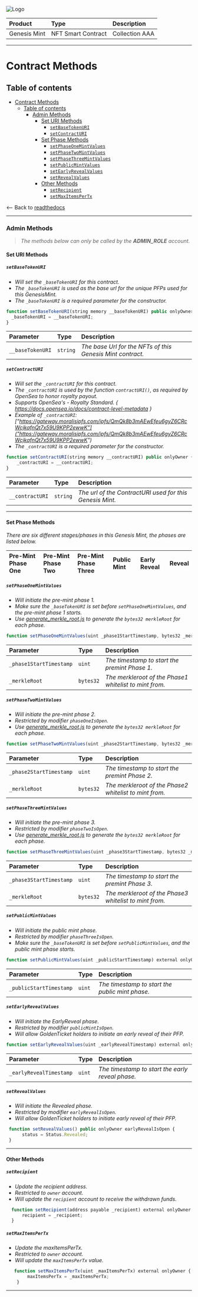![Logo](https://www.centaurify.com/_next/image?url=%2Fimg%2Flogo%2Fcentaurify-logo.svg&w=1920&q=75)

| Product      | Type               | Description                |
| :--------    | :-------           | :------------------------- |
| Genesis Mint | NFT Smart Contract | Collection AAA        |

---

# Contract Methods

## Table of contents

- [Contract Methods](#contract-methods)
  - [Table of contents](#table-of-contents)
    - [Admin Methods](#admin-methods)
      - [Set URI Methods](#set-uri-methods)
        - [`setBaseTokenURI`](#setbasetokenuri)
        - [`setContractURI`](#setcontracturi)
      - [Set Phase Methods](#set-phase-methods)
        - [`setPhaseOneMintValues`](#setphaseonemintvalues)
        - [`setPhaseTwoMintValues`](#setphasetwomintvalues)
        - [`setPhaseThreeMintValues`](#setphasethreemintvalues)
        - [`setPublicMintValues`](#setpublicmintvalues)
        - [`setEarlyRevealValues`](#setearlyrevealvalues)
        - [`setRevealValues`](#setrevealvalues)
      - [Other Methods](#other-methods)
        - [`setRecipient`](#setrecipient)
        - [`setMaxItemsPerTx`](#setmaxitemspertx)

<-- Back to [readthedocs](ReadTheDocs_Genesis_Mint.md#table-of-contents "Back to ReadTheDocs")

---  

### Admin Methods

> _The methods below can only be called by the **ADMIN_ROLE** account._



#### **Set URI Methods**

##### `setBaseTokenURI`  

- _Will set the `_baseTokenURI` for this contract._
- _The `_baseTokenURI` is used as the base url for the unique PFPs used for this GenesisMint._  
- _The `_baseTokenURI` is a required parameter for the constructor._  


```javascript
function setBaseTokenURI(string memory __baseTokenURI) public onlyOwner {
  _baseTokenURI = __baseTokenURI;
}  
```  

| Parameter        | Type      | Description                |
| :--------        | :-------  | :------------------------- |
| `__baseTokenURI` | `string`  | _The base Url for the NFTs of this Genesis Mint contract._ |  


##### `setContractURI`  

- _Will set the `_contractURI` for this contract._
- _The `_contractURI` is used by the function `contractURI()`, as required by OpenSea to honor royalty payout._  
- _Supports OpenSea's - Royalty Standard. { <https://docs.opensea.io/docs/contract-level-metadata> }_
- _Example of `_contractURI`: ["https://gateway.moralisipfs.com/ipfs/QmQk8b3mAEwEfeu6gyZ6CRcWcjkafnQt7x59U9KPP2ewwK"]("https://gateway.moralisipfs.com/ipfs/QmQk8b3mAEwEfeu6gyZ6CRcWcjkafnQt7x59U9KPP2ewwK")_
- _The `_contractURI` is a required parameter for the constructor._  

```javascript
function setContractURI(string memory __contractURI) public onlyOwner {
    _contractURI = __contractURI;
}
```

| Parameter        | Type      | Description                |
| :--------        | :-------  | :------------------------- |
| `__contractURI` | `string`  | _The url of the ContractURI used for this Genesis Mint._|

---

#### **Set Phase Methods**

_There are six different stages/phases in this Genesis Mint, the phases are listed below._

| Pre-Mint Phase One | Pre-Mint Phase Two | Pre-Mint Phase Three | Public Mint | Early Reveal | Reveal |
|:------------------ | :----------------- | :------------------- | :---------- | :----------- | :----- |


##### `setPhaseOneMintValues`  

- _Will initiate the pre-mint phase 1._
- _Make sure the `_baseTokenURI` is set before `setPhaseOneMintValues`, and the pre-mint phase 1 starts._
- _Use [generate_merkle_root.js](https://github.com/CentaurifyOrg/smart_contracts/blob/main/contracts/NFT/GenesisMint/scripts/generate_merkle_root.js "Script to generate the merkle root") to generate the `bytes32 merkleRoot` for each phase._


```javascript
function setPhaseOneMintValues(uint _phase1StartTimestamp, bytes32 _merkleRoot) external onlyOwner {}
```

| Parameter        | Type      | Description                |
| :--------        | :-------  | :------------------------- |
| `_phase1StartTimestamp` | `uint`  | _The timestamp to start the premint Phase 1._|
| `_merkleRoot` | `bytes32`  | _The merkleroot of the Phase1 whitelist to mint from._|



##### `setPhaseTwoMintValues`  

- _Will initiate the pre-mint phase 2._  
- _Restricted by modifier `phaseOneIsOpen`._
- _Use [generate_merkle_root.js](https://github.com/CentaurifyOrg/smart_contracts/blob/main/contracts/NFT/GenesisMint/scripts/generate_merkle_root.js "Script to generate the merkle root") to generate the `bytes32 merkleRoot` for each phase._


```javascript
function setPhaseTwoMintValues(uint _phase2StartTimestamp, bytes32 _merkleRoot) external onlyOwner phaseOneIsOpen {}
```

| Parameter               | Type      | Description                |
| :--------               | :-------  | :------------------------- |
| `_phase2StartTimestamp` | `uint`    | _The timestamp to start the premint Phase 2._|
| `_merkleRoot`           | `bytes32` | _The merkleroot of the Phase2 whitelist to mint from._|



##### `setPhaseThreeMintValues`  

- _Will initiate the pre-mint phase 3._
- _Restricted by modifier `phaseTwoIsOpen`._
- _Use [generate_merkle_root.js](https://github.com/CentaurifyOrg/smart_contracts/blob/main/contracts/NFT/GenesisMint/scripts/generate_merkle_root.js "Script to generate the merkle root") to generate the `bytes32 merkleRoot` for each phase._



```javascript
function setPhaseThreeMintValues(uint _phase3StartTimestamp, bytes32 _merkleRoot) external onlyOwner phaseTwoIsOpen {}
```

| Parameter               | Type      | Description                |
| :--------               | :-------  | :------------------------- |
| `_phase3StartTimestamp` | `uint`    | _The timestamp to start the premint Phase 3._|
| `_merkleRoot`           | `bytes32` | _The merkleroot of the Phase3 whitelist to mint from._|



##### `setPublicMintValues`

- _Will initiate the public mint phase._  
- _Restricted by modifier `phaseThreeIsOpen`._
- _Make sure the `_baseTokenURI` is set before `setPublicMintValues`, and the public mint phase starts._


```javascript
function setPublicMintValues(uint _publicStartTimestamp) external onlyOwner phaseThreeIsOpen {}
```

| Parameter               | Type      | Description                                    |
| :--------               | :-------  | :-------------------------                     |
| `_publicStartTimestamp` | `uint`    | _The timestamp to start the public mint phase._|


##### `setEarlyRevealValues`  

- _Will initiate the EarlyReveal phase._ 
- _Restricted by modifier `publicMintIsOpen`._
- _Will allow GoldenTicket holders to initiate an early reveal of their PFP._

```javascript
function setEarlyRevealValues(uint _earlyRevealTimestamp) external onlyOwner publicMintIsOpen {}
```

| Parameter               | Type      | Description                                     |
| :--------               | :-------  | :-------------------------                      |
| `_earlyRevealTimestamp` | `uint`    | _The timestamp to start the early reveal phase._|


##### `setRevealValues`  

- _Will initiate the Revealed phase._ 
- _Restricted by modifier `earlyRevealIsOpen`._
- _Will allow GoldenTicket holders to initiate early reveal of their PFP._

```javascript
 function setRevealValues() public onlyOwner earlyRevealIsOpen {
      status = Status.Revealed;
 }
 ```

---

#### **Other Methods**  

##### `setRecipient`  

- _Update the recipient address._
- _Restricted to `owner` account._
- _Will update the `recipient` account to receive the withdrawn funds._

```javascript
  function setRecipient(address payable _recipient) external onlyOwner {
      recipient = _recipient;
  }
 ```  

##### `setMaxItemsPerTx`  

- _Update the maxItemsPerTx._  
- _Restricted to `owner` account._
- _Will update the `maxItemsPerTx` value._

```javascript
   function setMaxItemsPerTx(uint _maxItemsPerTx) external onlyOwner {
        maxItemsPerTx = _maxItemsPerTx;
    }
 ```

---
